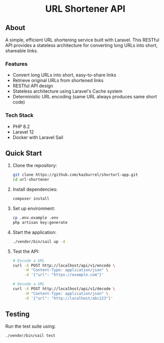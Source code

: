<h1 align="center">URL Shortener API</h1>

## About

A simple, efficient URL shortening service built with Laravel. This RESTful API provides a stateless architecture for converting long URLs into short, shareable links.

### Features

- Convert long URLs into short, easy-to-share links
- Retrieve original URLs from shortened links 
- RESTful API design
- Stateless architecture using Laravel's Cache system
- Deterministic URL encoding (same URL always produces same short code)

### Tech Stack

- PHP 8.2
- Laravel 12
- Docker with Laravel Sail

## Quick Start

1. Clone the repository:
   ```bash
   git clone https://github.com/kazburrel/shorturl-app.git
   cd url-shortener
   ```

2. Install dependencies:
   ```bash
   composer install
   ```

3. Set up environment:
   ```bash
   cp .env.example .env
   php artisan key:generate
   ```

4. Start the application:
   ```bash
   ./vendor/bin/sail up -d
   ```

5. Test the API:
   ```bash
   # Encode a URL
   curl -X POST http://localhost/api/v1/encode \
        -H "Content-Type: application/json" \
        -d '{"url": "https://example.com"}'

   # Decode a URL
   curl -X POST http://localhost/api/v1/decode \
        -H "Content-Type: application/json" \
        -d '{"url": "http://localhost/abc123"}'
   ```

## Testing

Run the test suite using:
```bash
./vendor/bin/sail test
```

